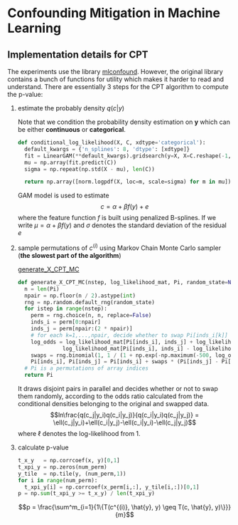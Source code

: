 # Confounding Mitigation in Machine Learning

## Implementation details for CPT
The experiments use the library [mlconfound](https://github.com/pni-lab/mlconfound). However, the original library contains a bunch of functions for utility 
which makes it harder to read and understand. There are essentially 3 steps for the CPT algorithm to compute the p-value:

1. estimate the probably density $q(c|y)$

    Note that we condition the probability density estimation on $\textbf{y}$ which can be either **continuous** or **categorical**.
    ```python
    def conditional_log_likelihood(X, C, xdtype='categorical'):
      default_kwargs = {'n_splines': 8, 'dtype': [xdtype]}
      fit = LinearGAM(**default_kwargs).gridsearch(y=X, X=C.reshape(-1, 1), progress=False)
      mu = np.array(fit.predict(C))
      sigma = np.repeat(np.std(X - mu), len(C))

      return np.array([norm.logpdf(X, loc=m, scale=sigma) for m in mu]).T
    ```
    GAM model is used to estimate
    $$c = \alpha + \beta f(y) + e$$
    where the feature function $f$ is built using penalized B-splines. If we write $\mu=\alpha+\beta f(y)$ and $\sigma$ denotes the standard deviation of the residual $e$

2. sample permutations of $c^{(i)}$ using Markov Chain Monte Carlo sampler (**the slowest part of the algorithm**)

    [generate_X_CPT_MC](src/cpt.py)
    ```python
    def generate_X_CPT_MC(nstep, log_likelihood_mat, Pi, random_state=None):
      n = len(Pi)
      npair = np.floor(n / 2).astype(int)
      rng = np.random.default_rng(random_state)
      for istep in range(nstep):
        perm = rng.choice(n, n, replace=False)
        inds_i = perm[0:npair]
        inds_j = perm[npair:(2 * npair)]
        # for each k=1,...,npair, decide whether to swap Pi[inds_i[k]] with Pi[inds_j[k]]
        log_odds = log_likelihood_mat[Pi[inds_i], inds_j] + log_likelihood_mat[Pi[inds_j], inds_i] - \
                  log_likelihood_mat[Pi[inds_i], inds_i] - log_likelihood_mat[Pi[inds_j], inds_j]
        swaps = rng.binomial(1, 1 / (1 + np.exp(-np.maximum(-500, log_odds))))
        Pi[inds_i], Pi[inds_j] = Pi[inds_i] + swaps * (Pi[inds_j] - Pi[inds_i]), Pi[inds_j] - swaps * (Pi[inds_j] - Pi[inds_i])
      # Pi is a permutations of array indices
      return Pi
    ```
    It draws disjoint pairs in parallel and decides whether or not to swap them randomly, according to the odds ratio calculated from the conditional
    densities belonging to the original and swapped data.
    $$ln\frac{q(c_j|y_i)q(c_i|y_j)}{q(c_i|y_i)q(c_j|y_j)} = \ell(c_j|y_i)+\ell(c_i|y_j)-\ell(c_i|y_i)-\ell(c_j|y_j)$$
    where $\ell$ denotes the log-likelihood from 1.

3. calculate p-value
    ```python
    t_x_y   = np.corrcoef(x, y)[0,1]
    t_xpi_y = np.zeros(num_perm)
    y_tile  = np.tile(y, (num_perm,1))
    for i in range(num_perm):
      t_xpi_y[i] = np.corrcoef(x_perm[i,:], y_tile[i,:])[0,1]
    p = np.sum(t_xpi_y >= t_x_y) / len(t_xpi_y)
    ```
    $$p = \frac{\sum^m_{i=1}{1\{T(c^{(i)}, \hat{y}, y) \geq T(c, \hat{y}, y)\}}}{m}$$